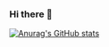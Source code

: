 ### Hi there 👋

[![Anurag's GitHub stats](https://github-readme-stats.vercel.app/api?username=dalpaeng2)](https://github.com/anuraghazra/github-readme-stats)

<!--
**dalpaeng2/dalpaeng2** is a ✨ _special_ ✨ repository because its `README.md` (this file) appears on your GitHub profile.

Here are some ideas to get you started:

- 🔭 I’m currently working on ...
- 🌱 I’m currently learning ...
- 👯 I’m looking to collaborate on ...
- 🤔 I’m looking for help with ...
- 💬 Ask me about ...
- 📫 How to reach me: ...
- 😄 Pronouns: ...
- ⚡ Fun fact: ...
-->
